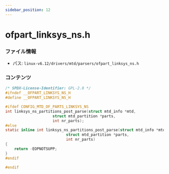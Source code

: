 ```yaml
---
sidebar_position: 12
---
```

# ofpart_linksys_ns.h

### ファイル情報

- パス: `linux-v6.12/drivers/mtd/parsers/ofpart_linksys_ns.h`

### コンテンツ

```h
/* SPDX-License-Identifier: GPL-2.0 */
#ifndef __OFPART_LINKSYS_NS_H
#define __OFPART_LINKSYS_NS_H

#ifdef CONFIG_MTD_OF_PARTS_LINKSYS_NS
int linksys_ns_partitions_post_parse(struct mtd_info *mtd,
				     struct mtd_partition *parts,
				     int nr_parts);
#else
static inline int linksys_ns_partitions_post_parse(struct mtd_info *mtd,
						   struct mtd_partition *parts,
						   int nr_parts)
{
	return -EOPNOTSUPP;
}
#endif

#endif

```

